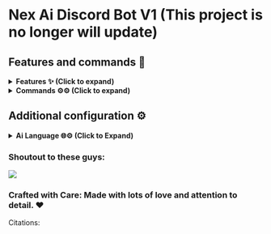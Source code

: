 # Nex Ai Discord Bot V1 (This project is no longer will update)

## Features and commands 🌟

<details>
<summary><strong>Features ✨ (Click to expand)</strong></summary>

- [x] Has an AI (You need to get the API key from Hecker API <Hecker AI Discord - https://discord.gg/PCUgRMjtNm>)
- [x] Lots of commands (More coming soon! :D)
- [x] Ecomoney
- [x] Modding bot
- [x] Fun
- [x] 8ball
- [x] Free

</details>

<details>
<summary><strong>Commands ⚙️⚙️ (Click to expand)</strong></summary>

### Admin Commands:
- `autorole`: Add a role to be assigned automatically to new members.
- `autoroleremove`: Remove a role from the auto-role list.
- `ban`: Bans a user from the server (admin only).
- `banlist`: Lists all banned users from the server.
- `kick`: Kick a user from the server.
- `lock`: Locks a channel.
- `mute`: Mutes a user in the server.
- `poll`: Creates a yes/no poll.
- `purge`: Deletes a specified number of messages.
- `removewarn`: Removes a warning from a user.
- `serverlist`: Lists the servers the bot is currently in.
- `ticketclose`: Closes a ticket channel (admin only).
- `timeout`: Temporarily restricts a user from sending messages in the current channel.
- `unban`: Unbans a user from the server.
- `unlock`: Unlocks a channel.
- `unmute`: Unmutes a user, allowing them to send messages again.
- `untimeout`: Removes the timeout from a user in the current channel.
- `warn`: Warns a user.

### User Commands:
- `afk`: Mark yourself as AFK.
- `avatar`: Displays the avatar of a user.
- `help`: Displays a list of all available commands.
- `invites`: Displays the number of invites a user has.
- `joke`: Fetches a random joke from your API and displays it.
- `ping`: Displays the bot's latency and API latency.
- `quote`: Fetches a random quote from an API and displays it.
- `remind`: Sets a reminder for a specified duration.
- `serverinfo`: Displays information about the server.
- `ticketcreate`: Creates a new ticket for support.
- `translate`: Translates text to a specified language.
- `uptime`: Displays the bot's uptime.
- `userinfo`: Displays information about a user.
- `weather`: Displays weather information for a specified location.

### Echomoney Commands:
- `balance`: Check your current balance.
- `coinflip`: Flip a coin to win or lose money.
- `daily`: Claim your daily coins.
- `moneygive`: Give money to another user.

will be in the next nex
</details>

## Additional configuration ⚙️

<details>
<summary><strong>Ai Language 🌐⚙️ (Click to Expand)</strong></summary>

- `en` - English 🇺🇸

</details>

### Shoutout to these guys:

<a href="https://github.com/NethukaNethsaraGithub/Discord-Bot/graphs/contributors">
  <img src="https://contrib.rocks/image?repo=NethukaNethsaraGithub/Discord-Bot" />
</a>

### Crafted with Care: Made with lots of love and attention to detail. ❤️

Citations:
